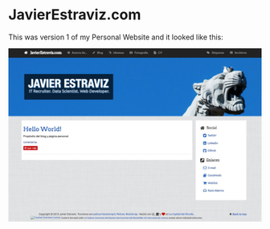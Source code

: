 # JavierEstraviz.com
This was version 1 of my Personal Website and it looked like this:

![Homepage v1](images/javierestraviz-homesite-v1.jpg)
